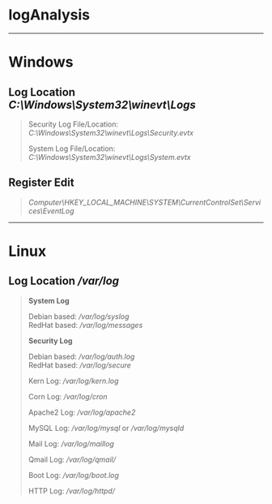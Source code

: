 # logAnalysis
***
# Windows

  ## Log Location *C:\Windows\System32\winevt\Logs*
  > Security Log File/Location: *C:\Windows\System32\winevt\Logs\Security.evtx*
  > 
  > System Log File/Location: *C:\Windows\System32\winevt\Logs\System.evtx*

  ## Register Edit
  > *Computer\HKEY_LOCAL_MACHINE\SYSTEM\CurrentControlSet\Services\EventLog*
  
***
# Linux

  ## Log Location */var/log*
  > **System Log**   
  > 
  > Debian based: */var/log/syslog* <br>
  > RedHat based: */var/log/messages*
  >
  > **Security Log**
  > 
  > Debian based: */var/log/auth.log* <br>
  > RedHat based: */var/log/secure*
  >
  > Kern Log: */var/log/kern.log* 
  > 
  > Corn Log: */var/log/cron* 
  > 
  > Apache2 Log: */var/log/apache2* 
  > 
  > MySQL Log: */var/log/mysql*  or */var/log/mysqld*
  > 
  > Mail Log: */var/log/maillog* 
  > 
  > Qmail Log: */var/log/qmail/* 
  > 
  > Boot Log: */var/log/boot.log* 
  > 
  > HTTP Log: */var/log/httpd/* 
  
